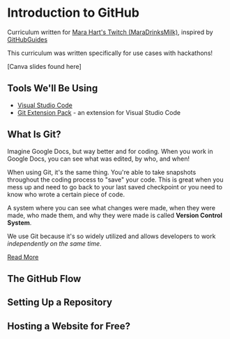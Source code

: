 # Introduction to GitHub
Curriculum written for [Mara Hart's Twitch (MaraDrinksMilk)](https://twitch.tv/maradrinksmilk), inspired by [GitHubGuides](guides.github.com)

This curriculum was written specifically for use cases with hackathons!

[Canva slides found here]

## Tools We'll Be Using
* [Visual Studio Code](https://code.visualstudio.com/Download)
* [Git Extension Pack](https://marketplace.visualstudio.com/items?itemName=donjayamanne.git-extension-pack) - an extension for Visual Studio Code

## What Is Git?
Imagine Google Docs, but way better and for coding. When you work in Google Docs, you can see what was edited, by who, and when!

When using Git, it's the same thing. You're able to take snapshots throughout the coding process to "save" your code. This is great when you mess up and need to go back to your last saved checkpoint or you need to know who wrote a certain piece of code.

A system where you can see what changes were made, when they were made, who made them, and why they were made is called **Version Control System**.

We use Git because it's so widely utilized and allows developers to work *independently on the same time*.

[Read More](https://guides.github.com/introduction/git-handbook/)

## The GitHub Flow

## Setting Up a Repository


## Hosting a Website for Free?